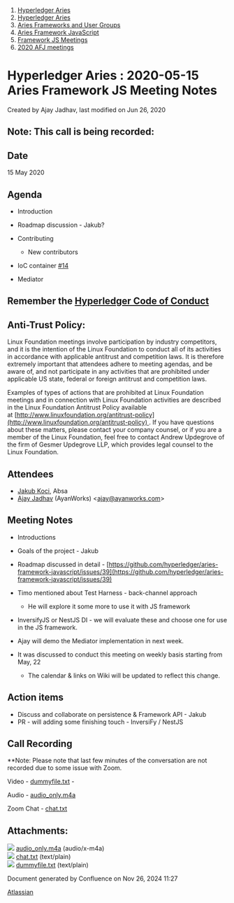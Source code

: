 1. [Hyperledger Aries](index.html)
2. [Hyperledger Aries](Hyperledger-Aries_18481154.html)
3. [Aries Frameworks and User Groups](Aries-Frameworks-and-User-Groups_18481290.html)
4. [Aries Framework JavaScript](Aries-Framework-JavaScript_18482463.html)
5. [Framework JS Meetings](Framework-JS-Meetings_18482467.html)
6. [2020 AFJ meetings](2020-AFJ-meetings_18513105.html)

# Hyperledger Aries : 2020-05-15 Aries Framework JS Meeting Notes

Created by Ajay Jadhav, last modified on Jun 26, 2020

## Note: This call is being recorded:

## Date

15 May 2020

## Agenda

- Introduction
- Roadmap discussion - Jakub?
- Contributing
  
  - New contributors
- IoC container [#14](https://github.com/hyperledger/aries-framework-javascript/pull/14)
- Mediator

## Remember the [Hyperledger Code of Conduct](https://lf-hyperledger.atlassian.net/wiki/display/HYP/Hyperledger+Code+of+Conduct)

## Anti-Trust Policy:

Linux Foundation meetings involve participation by industry competitors, and it is the intention of the Linux Foundation to conduct all of its activities in accordance with applicable antitrust and competition laws. It is therefore extremely important that attendees adhere to meeting agendas, and be aware of, and not participate in any activities that are prohibited under applicable US state, federal or foreign antitrust and competition laws.

Examples of types of actions that are prohibited at Linux Foundation meetings and in connection with Linux Foundation activities are described in the Linux Foundation Antitrust Policy available at [http://www.linuxfoundation.org/antitrust-policy](http://www.linuxfoundation.org/antitrust-policy) . If you have questions about these matters, please contact your company counsel, or if you are a member of the Linux Foundation, feel free to contact Andrew Updegrove of the firm of Gesmer Updegrove LLP, which provides legal counsel to the Linux Foundation.

## Attendees

- [Jakub Koci](https://lf-hyperledger.atlassian.net/wiki/people/557058:a09deeb2-174a-4e43-9fd0-890f4d055dd5?ref=confluence), Absa
- [Ajay Jadhav](https://lf-hyperledger.atlassian.net/wiki/people/557058:4c9b11a5-2616-4abe-af94-bbc11c984654?ref=confluence) (AyanWorks) &lt;ajay@ayanworks.com&gt;

## Meeting Notes

- Introductions
- Goals of the project - Jakub
- Roadmap discussed in detail - [https://github.com/hyperledger/aries-framework-javascript/issues/39](https://github.com/hyperledger/aries-framework-javascript/issues/39)
- Timo mentioned about Test Harness - back-channel approach
  
  - He will explore it some more to use it with JS framework
- InversifyJS or NestJS DI - we will evaluate these and choose one for use in the JS framework.
- Ajay will demo the Mediator implementation in next week.
- It was discussed to conduct this meeting on weekly basis starting from May, 22
  
  - The calendar &amp; links on Wiki will be updated to reflect this change.

## Action items

- Discuss and collaborate on persistence &amp; Framework API - Jakub
- PR - will adding some finishing touch - InversiFy / NestJS

## Call Recording

\*\*Note: Please note that last few minutes of the conversation are not recorded due to some issue with Zoom.

Video - [dummyfile.txt](#) - 

Audio - [audio\_only.m4a](attachments/18486742/18513656.m4a)

Zoom Chat - [chat.txt](attachments/18486742/18513657.txt)

## Attachments:

![](images/icons/bullet_blue.gif) [audio\_only.m4a](attachments/18486742/18513656.m4a) (audio/x-m4a)  
![](images/icons/bullet_blue.gif) [chat.txt](attachments/18486742/18513657.txt) (text/plain)  
![](images/icons/bullet_blue.gif) [dummyfile.txt](attachments/18486742/18513655.txt) (text/plain)

Document generated by Confluence on Nov 26, 2024 11:27

[Atlassian](http://www.atlassian.com/)
